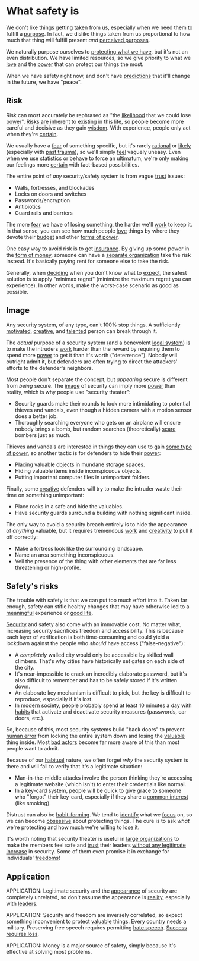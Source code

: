 
# What safety is

We don't like things getting taken from us, especially when we need them to fulfill a [purpose](purpose.md). In fact, we dislike things taken from us proportional to how much that thing will fulfill present *and* [perceived purposes](power.md).

We naturally purpose ourselves to [protecting what we have](safety-security.md), but it's not an even distribution. We have limited resources, so we give priority to what we [love](people-love.md) and the [power](power.md) that can protect our things the most.

When we have safety right now, and don't have [predictions](imagination.md) that it'll change in the future, we have "peace".

## Risk

Risk can most accurately be rephrased as "the [likelihood](imagination.md) that we could lose [power](power.md)". [Risks are inherent](trust.md) to existing in this life, so people become more careful and decisive as they gain [wisdom](understanding.md). With experience, people only act when they're [certain](understanding-certainty.md).

We usually have a [fear](mind-feelings-fear.md) of something specific, but it's rarely [rational](logic.md) or [likely](math.md) (especially with [past trauma](hardship-ptsd.md)), so we'll simply [feel](mind-feelings.md) vaguely uneasy. Even when we use [statistics](math.md) or behave to force an ultimatum, we're only making our feelings more [certain](understanding-certainty.md) with fact-based possibilities.

The entire point of *any* security/safety system is from vague [trust](trust.md) issues:

- Walls, fortresses, and blockades
- Locks on doors and switches
- Passwords/encryption
- Antibiotics
- Guard rails and barriers

The more [fear](mind-feelings-fear.md) we have of losing something, the harder we'll [work](results.md) to keep it. In that sense, you can see how much people [love](people-love.md) things by where they devote their [budget](money-3_budget.md) and other [forms of power](power-types.md).

One easy way to avoid risk is to get [insurance](money-insurance.md). By giving up some power in the [form of money](power-types.md), someone can have a [separate organization](groups-large.md) take the risk instead. It's basically paying rent for someone else to take the risk.

Generally, when [deciding](decisions.md) when you don't know what to [expect](imagination.md), the safest solution is to apply "minimax regret" (minimize the maximum regret you can experience). In other words, make the worst-case scenario as good as possible.

## Image

Any security system, of any type, can't 100% stop things. A sufficiently [motivated](purpose.md), [creative](mind-creativity.md), and [talented](humanity.md) person can break through it.

The *actual* purpose of a security system (and a benevolent [legal system](people-boundaries.md)) is to make the intruders [work](results.md) harder than the reward by requiring them to spend more [power](power.md) to get it than it's worth ("deterrence"). Nobody will outright admit it, but defenders are often trying to direct the attackers' efforts to the defender's neighbors.

Most people don't separate the concept, but *appearing* secure is different from *being* secure. The [image](image.md) of security can imply more [power](power.md) than reality, which is why people use "security theater":

- Security guards make their rounds to look more intimidating to potential thieves and vandals, even though a hidden camera with a motion sensor does a better job.
- Thoroughly searching everyone who gets on an airplane will ensure nobody brings a bomb, but random searches (theoretically) [scare](mind-feelings-fear.md) bombers just as much.

Thieves and vandals are interested in things they can use to gain [some type of power](power-types.md), so another tactic is for defenders to hide their [power](power.md):

- Placing valuable objects in mundane storage spaces.
- Hiding valuable items inside inconspicuous objects.
- Putting important computer files in unimportant folders.

Finally, some [creative](mind-creativity.md) defenders will try to make the intruder waste their time on something unimportant:

- Place rocks in a safe and hide the valuables.
- Have security guards surround a building with nothing significant inside.

The only way to avoid a security breach entirely is to hide the appearance of *anything* valuable, but it requires tremendous [work](results.md) and [creativity](mind-creativity.md) to pull it off correctly:

- Make a fortress look like the surrounding landscape.
- Name an area something inconspicuous.
- Veil the presence of the thing with other elements that are far less threatening or high-profile.

## Safety's risks

The trouble with safety is that we can put too much effort into it. Taken far enough, safety can stifle healthy changes that may have otherwise led to a [meaningful](meaning.md) experience or [good life](goodlife.md).

[Security](safety-security.md) and safety also come with an immovable cost. No matter what, increasing security sacrifices freedom and accessibility. This is because each layer of verification is both time-consuming and could yield a lockdown against the people who *should* have access ("false-negative"):

- A *completely* walled city would only be accessible by skilled wall climbers. That's why cities have historically set gates on each side of the city.
- It's near-impossible to crack an incredibly elaborate password, but it's also difficult to remember and has to be safely stored if it's written down.
- An elaborate key mechanism is difficult to pick, but the key is difficult to reproduce, especially if it's lost.
- In [modern society](technology.md), people probably spend at least 10 minutes a day with [habits](habits.md) that activate and deactivate security measures (passwords, car doors, etc.).

So, because of this, most security systems build "back doors" to prevent [human error](humanity.md) from locking the entire system down and losing the [valuable](values.md) thing inside. Most [bad actors](morality-evil.md) become far more aware of this than most people want to admit.

Because of our [habitual](habits.md) nature, we often forget *why* the security system is there and will fail to verify that it's a legitimate situation:

- Man-in-the-middle attacks involve the person thinking they're accessing a legitimate website (which isn't) to enter their credentials like normal.
- In a key-card system, people will be quick to give grace to someone who "forgot" their key-card, especially if they share a [common interest](people-friends.md) (like smoking).

Distrust can also be [habit-forming](habits.md). We tend to [identify](identity.md) what we [focus](purpose.md) on, so we can become [obsessive](addiction.md) about protecting things. The cure is to ask *what* we're protecting and how much we're willing to [lose it](mind-feelings-fear.md).

It's worth noting that security theater is useful in [large organizations](groups-large.md) to make the members feel safe and [trust](trust.md) their leaders [without any legitimate increase](image-distortion.md) in security. Some of them even promise it in exchange for individuals' [freedoms](decisions.md)!

## Application

APPLICATION: Legitimate security and the [appearance](image.md) of security are completely unrelated, so don't assume the appearance is [reality](reality.md), especially with [leaders](groups-large.md).

APPLICATION: Security and freedom are inversely correlated, so expect something inconvenient to protect [valuable](values.md) things. Every country needs a military. Preserving free speech requires permitting [hate speech](leftism.md). [Success requires loss](success-5_persevering.md).

APPLICATION: Money is a major source of safety, simply because it's effective at solving most problems.
